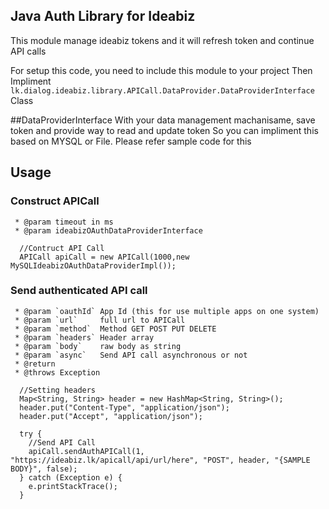 ## Java Auth Library for Ideabiz

This module manage ideabiz tokens and it will refresh token and continue API calls
 
For setup this code, you need to include this module to your project
Then Impliment `lk.dialog.ideabiz.library.APICall.DataProvider.DataProviderInterface` Class

##DataProviderInterface
With your data management machanisame,  save token and provide way to read and update token
So you can impliment this based on MYSQL or File. Please refer sample code for this

## Usage
### Construct APICall 

     * @param timeout in ms
     * @param ideabizOAuthDataProviderInterface
	 
```
  //Contruct API Call
  APICall apiCall = new APICall(1000,new MySQLIdeabizOAuthDataProviderImpl());
```




### Send authenticated API call

     * @param `oauthId` App Id (this for use multiple apps on one system)
     * @param `url`     full url to APICall
     * @param `method`  Method GET POST PUT DELETE
     * @param `headers` Header array
     * @param `body`    raw body as string
     * @param `async`   Send API call asynchronous or not
     * @return
     * @throws Exception
 
 
```
  //Setting headers
  Map<String, String> header = new HashMap<String, String>();
  header.put("Content-Type", "application/json");
  header.put("Accept", "application/json");
		
  try {
	//Send API Call
    apiCall.sendAuthAPICall(1, "https://ideabiz.lk/apicall/api/url/here", "POST", header, "{SAMPLE BODY}", false);
  } catch (Exception e) {
    e.printStackTrace();
  }
```
